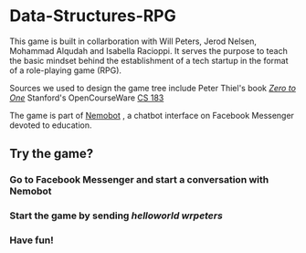 # Data-Structures-RPG

This game is built in collarboration with Will Peters, Jerod Nelsen, Mohammad Alqudah and Isabella Racioppi. 
It serves the purpose to teach the basic mindset behind the establishment of a tech startup in the format of a role-playing game (RPG).

Sources we used to design the game tree include
Peter Thiel's book [*Zero to One*](https://en.wikipedia.org/wiki/Zero_to_One)
Stanford's OpenCourseWare [CS 183](https://www.youtube.com/playlist?list=PL5q_lef6zVkaTY_cT1k7qFNF2TidHCe-1)

The game is part of [Nemobot](https://www.facebook.com/Nemo-Bot-454163798317367/) , a chatbot interface on Facebook Messenger devoted to education. 

## Try the game?
### Go to Facebook Messenger and start a conversation with Nemobot 

### Start the game by sending *helloworld wrpeters*

### Have fun!
